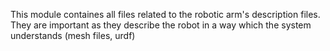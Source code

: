 This module containes all files related to the robotic arm's description files. They are important as they describe the robot in a way which the system understands (mesh files, urdf) 
